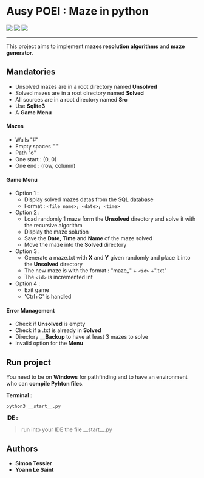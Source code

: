 # Ausy POEI : Maze in python

<a href="https://img.shields.io/badge/python3-3.11.2-4483B5" alt="Python">
        <img src="https://img.shields.io/badge/python3-3.11.2-4483B5" /></a>
<a href="https://img.shields.io/badge/pip3-23.0.1-FFE05B" alt="NPM">
        <img src="https://img.shields.io/badge/pip3-23.0.1-FFE05B" /></a>
<a href="https://img.shields.io/badge/SQLite3-183866" alt="NPM">
        <img src="https://img.shields.io/badge/SQLite3-183866" /></a>

---

This project aims to implement **mazes resolution algorithms** and **maze generator**.

## Mandatories

* Unsolved mazes are in a root directory named **Unsolved**
* Solved mazes are in a root directory named **Solved**
* All sources are in a root directory named **Src**
* Use **Sqlite3**
* A **Game Menu**

#### Mazes

* Walls "#"
* Empty spaces " "
* Path "o"
* One start : (0, 0)
* One end : (row, column)

#### Game Menu

* Option 1 :
  * Display solved mazes datas from the SQL database
  * Format :  `<file_name>; <date>; <time>`
* Option 2 :
  * Load randomly 1 maze form the **Unsolved** directory and solve it with the recursive algorithm
  * Display the maze solution
  * Save the **Date, Time** and **Name** of the maze solved
  * Move the maze into the **Solved** directory
* Option 3 :
  * Generate a maze.txt with **X** and **Y** given randomly and place it into the **Unsolved** directory
  * The new maze is with the format : "maze_" + `<id>` +".txt"
  * The `<id>` is incremented int
* Option 4 :
  * Exit game
  * 'Ctrl+C' is handled

#### Error Management

* Check if **Unsolved** is empty
* Check if a .txt is already in **Solved**
* Directory **__Backup** to have at least 3 mazes to solve
* Invalid option for the **Menu**

## Run project

You need to be on **Windows** for pathfinding and to have an environment who can **compile Pyhton files**.

**Terminal :**

```
python3 __start__.py
```

**IDE :**

> run into your IDE the file \_\_start\_\_.py

## Authors

* **Simon Tessier**
* **Yoann Le Saint**
